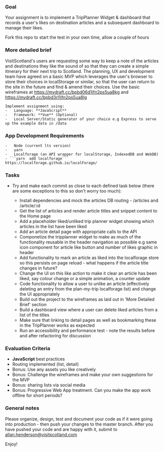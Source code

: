 ### Goal

Your assignment is to implement a TripPlanner Widget & dashboard that records a user's likes on destination articles and a subsequent dashboard to manage their likes.

Fork this repo to start the test in your own time, allow a couple of hours

### More detailed brief

VisitScotland's users are requesting some way to keep a note of the articles and destinations they like the sound of so that they can create a simple itinerary
for their next trip to Scotland.  The planning, UX and development team have agreed on a basic MVP which leverages the user's browser to store their choices
in localStorage or similar, so that the user can return to the site in the future and find & amend their choices.
Use the basic wireframes at https://mydraft.cc/bpbd06d1ifn2ps5ua8kg and https://mydraft.cc/bpbd3rl1ifn2ps5ua8lg

    Implement assignment using:
    -   Language: **JavaScript**
    -   Framework: **Vue** (Optional)
    -   Local Server/Static generator of your choice e.g Express to serve up the example data in /data

### App Development Requirements
    -   Node (current lts version)
    -   yarn
    -   Localforage (an API wrapper for localStorage, IndexedDB and WebDB)  - ```yarn  add localforage``` https://localforage.github.io/localForage/

### Tasks

- Try and make each commit as close to each defined task below (there are some exceptions to this so don't worry too much):

    -   Install dependencies and mock the articles DB routing - /articles and /article/:id
    -   Get the list of articles and render article titles and snippet content to the Home page
    -   Add a placeholder liked/unliked trip planner widget showing which articles in the list have been liked
    -   Add an article detail page with appropriate calls to the API
    -   Componetize the tripplanner widget to make as much of the functionality reusable in the header navigation as possible
            e.g same icon component for article like button and number of likes graphic in header
    -   Add functionality to mark an article as liked into the localforage store so this persists on page reload - what happens if the article title changes in future?
    -   Change the UI on this like action to make it clear an article has been liked, say colour change or a simple animation, a counter update
    -   Code functionality to allow a user to unlike an article (effectively deleting an entry from the plan-my-trip localforage list) and change the UI appropriately
    -   Build out the project to the wireframes as laid out in 'More Detailed Brief' section
    -   Build a dashboard view where a user can delete liked articles from a list of the titles
    -   Make sure that linking to detail pages as well as bookmarking these in the TripPlanner works as expected
    -   Run an accessibility and performance test - note the results before and after refactoring for discussion

### Evaluation Criteria

-   **JavaScript** best practices
-   Routing implemented (list, detail)
-   Bonus: Use any assets you like creatively
-   Bonus: Challenge the wireframes and make your own suggestions for the MVP
-   Bonus: sharing lists via social media
-   Bonus: Progressive Web App treatment. Can you make the app work offline for short periods?

### General notes

Please organize, design, test and document your code as if it were
going into production - then push your changes to the master branch. After you have pushed your code and are happy with it, submit to allan.henderson@visitscotland.com

Enjoy!
